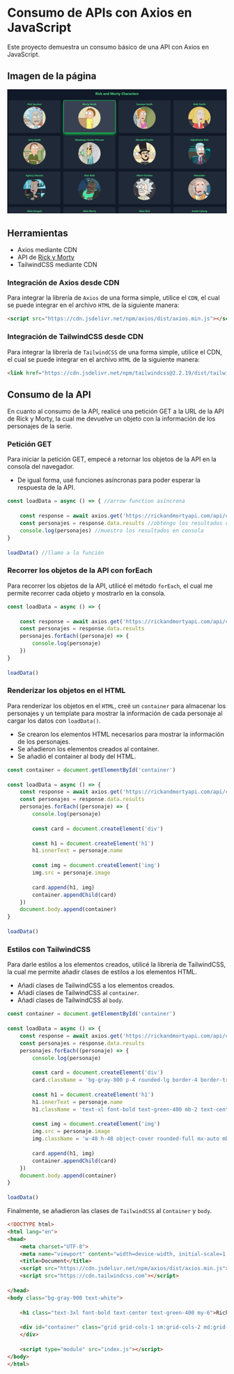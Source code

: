 # Consumo de APIs con Axios en JavaScript
Este proyecto demuestra un consumo básico de una API con Axios en JavaScript.
## Imagen de la página
![Imagen de la página](/static/Image.png)
## Herramientas
- Axios mediante CDN
- API de [Rick y Morty](https://rickandmortyapi.com)
- TailwindCSS mediante CDN

### Integración de Axios desde CDN
Para integrar la librería de `Axios` de una forma simple, utilice el `CDN`, el cual se puede integrar en el archivo `HTML` de la siguiente manera:
```html
<script src="https://cdn.jsdelivr.net/npm/axios/dist/axios.min.js"></script>
```
### Integración de TailwindCSS desde CDN
Para integrar la librería de `TailwindCSS` de una forma simple, utilice el CDN, el cual se puede integrar en el archivo `HTML` de la siguiente manera:
```html
<link href="https://cdn.jsdelivr.net/npm/tailwindcss@2.2.19/dist/tailwind.min.css" rel="stylesheet">
```
## Consumo de la API
En cuanto al consumo de la API, realicé una petición GET a la URL de la API de Rick y Morty, la cual me devuelve un objeto con la información de los personajes de la serie.
### Petición GET
Para iniciar la petición GET, empecé a retornar los objetos de la API en la consola del navegador.
- De igual forma, usé funciones asíncronas para poder esperar la respuesta de la API.

```javascript
const loadData = async () => { //arrow function asíncrona
    
    const response = await axios.get('https://rickandmortyapi.com/api/character/') //petición GET a la API
    const personajes = response.data.results //obtengo los resultados de la petición
    console.log(personajes) //muestro los resultados en consola
}

loadData() //llamo a la función
```
### Recorrer los objetos de la API con forEach
Para recorrer los objetos de la API, utilicé el método `forEach`, el cual me permite recorrer cada objeto y mostrarlo en la consola.
```javascript
const loadData = async () => {
    
    const response = await axios.get('https://rickandmortyapi.com/api/character/')
    const personajes = response.data.results
    personajes.forEach((personaje) => {
        console.log(personaje)
    })
}

loadData()
```
### Renderizar los objetos en el HTML
Para renderizar los objetos en el `HTML`, creé un `container` para almacenar los personajes y un template para mostrar la información de cada personaje al cargar los datos con `loadData()`.
- Se crearon los elementos HTML necesarios para mostrar la información de los personajes.
- Se añadieron los elementos creados al container.
- Se añadió el container al body del HTML.

```js
const container = document.getElementById('container')

const loadData = async () => {
    const response = await axios.get('https://rickandmortyapi.com/api/character/')
    const personajes = response.data.results
    personajes.forEach((personaje) => {
        console.log(personaje)

        const card = document.createElement('div')

        const h1 = document.createElement('h1')
        h1.innerText = personaje.name

        const img = document.createElement('img')
        img.src = personaje.image

        card.append(h1, img)
        container.appendChild(card)
    })
    document.body.append(container)
} 

loadData()
```
### Estilos con TailwindCSS
Para darle estilos a los elementos creados, utilicé la librería de TailwindCSS, la cual me permite añadir clases de estilos a los elementos HTML.
- Añadí clases de TailwindCSS a los elementos creados.
- Añadí clases de TailwindCSS al `container`.
- Añadí clases de TailwindCSS al `body`.

```js
const container = document.getElementById('container')

const loadData = async () => {
    const response = await axios.get('https://rickandmortyapi.com/api/character/')
    const personajes = response.data.results
    personajes.forEach((personaje) => {
        console.log(personaje)

        const card = document.createElement('div')
        card.className = 'bg-gray-800 p-4 rounded-lg border-4 border-transparent hover:border-green-500 hover:shadow-xl hover:shadow-green-600 hover:bg-gray-700'

        const h1 = document.createElement('h1')
        h1.innerText = personaje.name
        h1.className = 'text-xl font-bold text-green-400 mb-2 text-center'

        const img = document.createElement('img')
        img.src = personaje.image
        img.className = 'w-48 h-48 object-cover rounded-full mx-auto mb-4'

        card.append(h1, img)
        container.appendChild(card)
    })
    document.body.append(container)
} 

loadData()
```
Finalmente, se añadieron las clases de `TailwindCSS` al `Container` y `body`.
```html
<!DOCTYPE html>
<html lang="en">
<head>
    <meta charset="UTF-8">
    <meta name="viewport" content="width=device-width, initial-scale=1.0">
    <title>Document</title>
    <script src="https://cdn.jsdelivr.net/npm/axios/dist/axios.min.js"></script>
    <script src="https://cdn.tailwindcss.com"></script>

</head>
<body class="bg-gray-900 text-white">

    <h1 class="text-3xl font-bold text-center text-green-400 my-6">Rick and Morty Characters</h1>

    <div id="container" class="grid grid-cols-1 sm:grid-cols-2 md:grid-cols-3 lg:grid-cols-4 gap-6 p-4">
    </div>
    
    <script type="module" src="index.js"></script>
</body>
</html>
```
